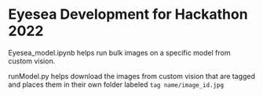 # Eyesea Development for Hackathon 2022

Eyesea_model.ipynb helps run bulk images on a specific model from custom vision.

runModel.py helps download the images from custom vision that are tagged and places them in their own folder labeled `tag name/image_id.jpg`
